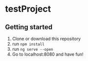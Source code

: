 # testProject

## Getting started

1. Clone or download this repository
2. run `npm install`
3. run `ng serve --open`
4. Go to localhost:8080 and have fun!
